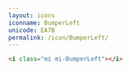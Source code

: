 ```yaml
---
layout: icons
iconname: BumperLeft
unicode: EA7B
permalink: /icon/BumperLeft/
---
```


``` html
<i class="mi mi-BumperLeft"></i>
```

